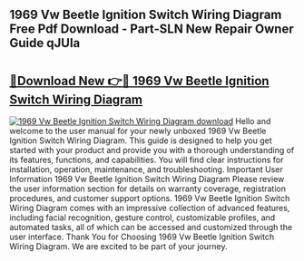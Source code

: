 ## 1969 Vw Beetle Ignition Switch Wiring Diagram Free Pdf Download - Part-SLN New Repair Owner Guide qJUIa

# <h2><a href="http://dfr5zp.blite.top/?on=1969+Vw+Beetle+Ignition+Switch+Wiring+Diagram">🔗Download New 👉🔴 1969 Vw Beetle Ignition Switch Wiring Diagram</a></h2>

[![1969 Vw Beetle Ignition Switch Wiring Diagram download](https://i.imgur.com/lujVjoI.png)](http://dfr5zp.blite.top/?on=1969+Vw+Beetle+Ignition+Switch+Wiring+Diagram)
Hello and welcome to the user manual for your newly unboxed 1969 Vw Beetle Ignition Switch Wiring Diagram. This guide is designed to help you get started with your product and provide you with a thorough understanding of its features, functions, and capabilities. You will find clear instructions for installation, operation, maintenance, and troubleshooting. Important User Information 1969 Vw Beetle Ignition Switch Wiring Diagram Please review the user information section for details on warranty coverage, registration procedures, and customer support options. 1969 Vw Beetle Ignition Switch Wiring Diagram comes with an impressive collection of advanced features, including facial recognition, gesture control, customizable profiles, and automated tasks, all of which can be accessed and customized through the user interface. Thank You for Choosing 1969 Vw Beetle Ignition Switch Wiring Diagram. We are excited to be part of your journey.
